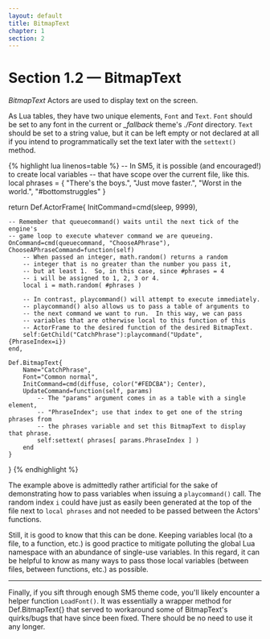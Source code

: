 ```yaml
---
layout: default
title: BitmapText
chapter: 1
section: 2
---
```



# Section 1.2 &mdash; BitmapText

*BitmapText* Actors are used to display text on the screen.

As Lua tables, they have two unique elements, `Font` and `Text`.  `Font` should be set to any font in the current or *_fallback* theme's *./Font* directory. `Text` should be set to a string value, but it can be left empty or not declared at all if you intend to programmatically set the text later with the `settext()` method.


{% highlight lua linenos=table %}
-- In SM5, it is possible (and encouraged!) to create local variables
-- that have scope over the current file, like this.
local phrases = {
	"There's the boys.",
	"Just move faster.",
	"Worst in the world.",
	"#bottomstruggles"
}

return Def.ActorFrame{
	InitCommand=cmd(sleep, 9999),

	-- Remember that queuecommand() waits until the next tick of the engine's
	-- game loop to execute whatever command we are queueing.
	OnCommand=cmd(queuecommand, "ChooseAPhrase"),
	ChooseAPhraseCommand=function(self)
		-- When passed an integer, math.random() returns a random
		-- integer that is no greater than the number you pass it,
		-- but at least 1.  So, in this case, since #phrases = 4
		-- i will be assigned to 1, 2, 3 or 4.
		local i = math.random( #phrases )

		-- In contrast, playcommand() will attempt to execute immediately.
		-- playcommand() also allows us to pass a table of arguments to
		-- the next command we want to run.  In this way, we can pass
		-- variables that are otherwise local to this function of this
		-- ActorFrame to the desired function of the desired BitmapText.
		self:GetChild("CatchPhrase"):playcommand("Update", {PhraseIndex=i})
	end,

	Def.BitmapText{
		Name="CatchPhrase",
		Font="Common normal",
		InitCommand=cmd(diffuse, color("#FEDCBA"); Center),
		UpdateCommand=function(self, params)
			-- The "params" argument comes in as a table with a single element,
			-- "PhraseIndex"; use that index to get one of the string phrases from
			-- the phrases variable and set this BitmapText to display that phrase.
			self:settext( phrases[ params.PhraseIndex ] )
		end
	}
}
{% endhighlight %}

The example above is admittedly rather artificial for the sake of demonstrating how to pass
variables when issuing a `playcommand()` call.  The random index `i` could have just
as easily been generated at the top of the file next to `local phrases` and not needed to
be passed between the Actors' functions.

Still, it is good to know that this can be done.  Keeping variables local (to a file, to a function,
etc.) is good practice to mitigate polluting the global Lua namespace with an abundance of
single-use variables.  In this regard, it can be helpful to know as many ways to pass those
local variables (between files, between functions, etc.) as possible.

<hr>

Finally, if you sift through enough SM5 theme code, you'll likely encounter a helper function
`LoadFont()`.  It was essentially a wrapper method for Def.BitmapText{} that served to
workaround some of BitmapText's quirks/bugs that have since been fixed.  There should be
no need to use it any longer.